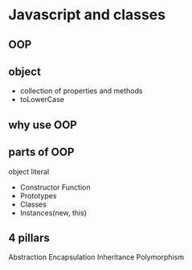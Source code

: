 # Javascript and classes

## OOP 

## object 
- collection of properties and methods 
- toLowerCase

## why use OOP

## parts of OOP
object literal

- Constructor Function
- Prototypes
- Classes
- Instances(new, this)

## 4 pillars
Abstraction
Encapsulation
Inheritance
Polymorphism